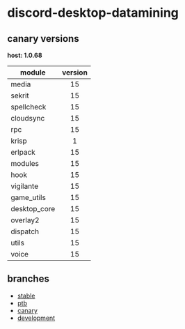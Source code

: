 # discord-desktop-datamining

## canary versions

**host: 1.0.68**

| module | version |
| ------ | :-----: |
| media | 15 |
| sekrit | 15 |
| spellcheck | 15 |
| cloudsync | 15 |
| rpc | 15 |
| krisp | 1 |
| erlpack | 15 |
| modules | 15 |
| hook | 15 |
| vigilante | 15 |
| game_utils | 15 |
| desktop_core | 15 |
| overlay2 | 15 |
| dispatch | 15 |
| utils | 15 |
| voice | 15 |

## branches

- [stable](https://github.com/OpenAsar/discord-desktop-datamining/tree/stable)
- [ptb](https://github.com/OpenAsar/discord-desktop-datamining/tree/ptb)
- [canary](https://github.com/OpenAsar/discord-desktop-datamining/tree/canary)
- [development](https://github.com/OpenAsar/discord-desktop-datamining/tree/development)